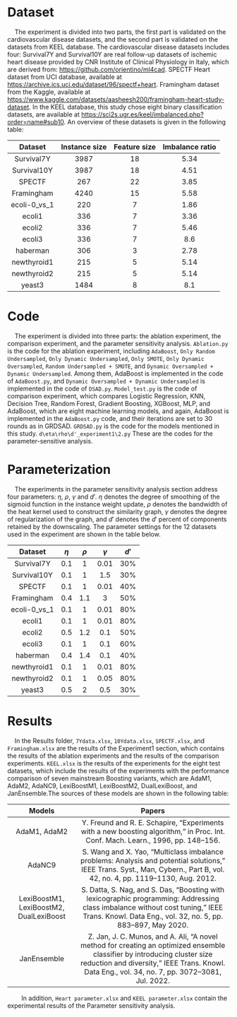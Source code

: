 # Dataset

$\quad$The experiment is divided into two parts, the first part is validated on the cardiovascular disease datasets, and the second part is validated on the datasets from KEEL database. The cardiovascular disease datasets includes four: Survival7Y and Survival10Y are real follow-up datasets of ischemic heart disease provided by CNR Institute of Clinical Physiology in Italy, which are derived from: https://github.com/orientino/ml4cad. SPECTF Heart dataset from UCI database, available at https://archive.ics.uci.edu/dataset/96/spectf+heart. Framingham dataset from the Kaggle, available at https://www.kaggle.com/datasets/aasheesh200/framingham-heart-study-dataset. In the KEEL database, this study chose eight binary classification datasets, are available at https://sci2s.ugr.es/keel/imbalanced.php?order=name#sub10. An overview of these datasets is given in the following table:

|   Dataset    | Instance size | Feature size | Imbalance ratio |
| :----------: | :-----------: | :----------: | :-------------: |
|  Survival7Y  |     3987      |      18      |      5.34       |
| Survival10Y  |     3987      |      18      |      4.51       |
|    SPECTF    |      267      |      22      |      3.85       |
|  Framingham  |     4240      |      15      |      5.58       |
| ecoli-0_vs_1 |      220      |      7       |      1.86       |
|    ecoli1    |      336      |      7       |      3.36       |
|    ecoli2    |      336      |      7       |      5.46       |
|    ecoli3    |      336      |      7       |       8.6       |
|   haberman   |      306      |      3       |      2.78       |
| newthyroid1  |      215      |      5       |      5.14       |
| newthyroid2  |      215      |      5       |      5.14       |
|    yeast3    |     1484      |      8       |       8.1       |

# Code

$\quad$The experiment is divided into three parts: the ablation experiment, the comparison experiment, and the parameter sensitivity analysis. `Ablation.py` is the code for the ablation experiment, including `AdaBoost`, `Only Random Undersampled`, `Only Dynamic Undersampled`, `Only SMOTE`, `Only Dynamic Oversampled`, `Random Undersampled + SMOTE`, and `Dynamic Oversampled + Dynamic Undersampled`. Among them, AdaBoost is implemented in the code of `AdaBoost.py`, and `Dynamic Oversampled + Dynamic Undersampled` is implemented in the code of `DSAD.py`. `Model_test.py` is the code of comparison experiment, which compares Logistic Regression, KNN, Decision Tree, Random Forest, Gradient Boosting, XGBoost, MLP, and AdaBoost, which are eight machine learning models, and again, AdaBoost is implemented in the `AdaBoost.py` code, and their iterations are set to 30 rounds as in GRDSAD. `GRDSAD.py` is the code for the models mentioned in this study. `d\eta\rho\d'_experiment1\2.py` These are the codes for the parameter-sensitive analysis.

# Parameterization

$\quad$The experiments in the parameter sensitivity analysis section address four parameters: $\eta$, $\rho$, $\gamma$ and $d'$. $\eta$ denotes the degree of smoothing of the sigmoid function in the instance weight update, $\rho$ denotes the bandwidth of the heat kernel used to construct the similarity graph, $\gamma$ denotes the degree of regularization of the graph, and $d'$ denotes the $d'$ percent of components retained by the downscaling. The parameter settings for the 12 datasets used in the experiment are shown in the table below.

|   Dataset    | $\eta$ | $\rho$ | $\gamma$ | $d'$ |
| :----------: | :----: | :----: | :------: | :--: |
|  Survival7Y  |  0.1   |   1    |   0.01   | 30%  |
| Survival10Y  |  0.1   |   1    |   1.5    | 30%  |
|    SPECTF    |  0.1   |   1    |   0.01   | 40%  |
|  Framingham  |  0.4   |  1.1   |    3     | 50%  |
| ecoli-0_vs_1 |  0.1   |   1    |   0.01   | 80%  |
|    ecoli1    |  0.1   |   1    |   0.01   | 80%  |
|    ecoli2    |  0.5   |  1.2   |   0.1    | 50%  |
|    ecoli3    |  0.1   |   1    |   0.1    | 60%  |
|   haberman   |  0.4   |  1.4   |   0.1    | 40%  |
| newthyroid1  |  0.1   |   1    |   0.01   | 80%  |
| newthyroid2  |  0.1   |   1    |   0.05   | 80%  |
|    yeast3    |  0.5   |   2    |   0.5    | 30%  |

# Results

$\quad$In the Results folder, `7Ydata.xlsx`, `10Ydata.xlsx`, `SPECTF.xlsx`, and `Framingham.xlsx` are the results of the Experiment1 section, which contains the results of the ablation experiments and the results of the comparison experiments. `KEEL.xlsx` is the results of the experiments for the eight test datasets, which include the results of the experiments with the performance comparison of seven mainstream Boosting variants, which are AdaM1, AdaM2, AdaNC9, LexiBoostM1, LexiBoostM2, DualLexiBoost, and JanEnsemble.The sources of these models are shown in the following table:

|                 Models                  |                            Papers                            |
| :-------------------------------------: | :----------------------------------------------------------: |
|              AdaM1, AdaM2               | Y. Freund and R. E. Schapire, “Experiments with a new boosting  algorithm,” in Proc. Int. Conf. Mach. Learn., 1996, pp. 148–156. |
|                 AdaNC9                  | S. Wang and X. Yao, “Multiclass imbalance problems: Analysis and  potential solutions,” IEEE Trans. Syst., Man, Cybern., Part B, vol. 42, no.  4, pp. 1119–1130, Aug. 2012. |
| LexiBoostM1, LexiBoostM2, DualLexiBoost | S. Datta, S. Nag, and S. Das, “Boosting with lexicographic  programming: Addressing class imbalance without cost tuning,” IEEE Trans.  Knowl. Data Eng., vol. 32, no. 5, pp. 883–897, May 2020. |
|               JanEnsemble               | Z. Jan, J. C. Munos, and A. Ali, “A novel method for creating an  optimized ensemble classifier by introducing cluster size reduction and  diversity,” IEEE Trans. Knowl. Data Eng., vol. 34, no. 7, pp. 3072–3081, Jul.  2022. |

$\qquad$In addition, `Heart parameter.xlsx` and `KEEL parameter.xlsx` contain the experimental results of the Parameter sensitivity analysis.
